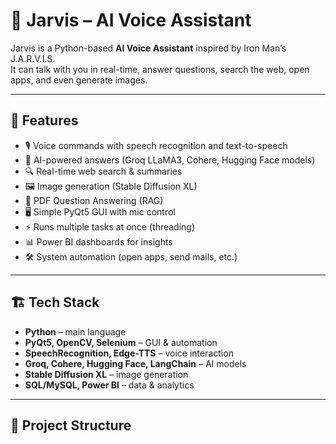 # 🧠 Jarvis – AI Voice Assistant  

Jarvis is a Python-based **AI Voice Assistant** inspired by Iron Man’s J.A.R.V.I.S.  
It can talk with you in real-time, answer questions, search the web, open apps, and even generate images.  

---

## 🚀 Features  
- 🎙️ Voice commands with speech recognition and text-to-speech  
- 🤖 AI-powered answers (Groq LLaMA3, Cohere, Hugging Face models)  
- 🔍 Real-time web search & summaries  
- 🖼️ Image generation (Stable Diffusion XL)  
- 📂 PDF Question Answering (RAG)  
- 🖥️ Simple PyQt5 GUI with mic control  
- ⚡ Runs multiple tasks at once (threading)  
- 📊 Power BI dashboards for insights  
- 🛠️ System automation (open apps, send mails, etc.)  

---

## 🏗️ Tech Stack  
- **Python** – main language  
- **PyQt5, OpenCV, Selenium** – GUI & automation  
- **SpeechRecognition, Edge-TTS** – voice interaction  
- **Groq, Cohere, Hugging Face, LangChain** – AI models  
- **Stable Diffusion XL** – image generation  
- **SQL/MySQL, Power BI** – data & analytics  

---

## 📂 Project Structure  
